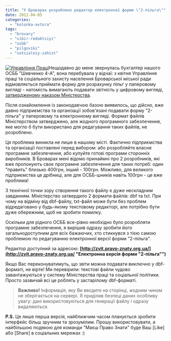 ```yaml
---
title: "У Броварах розроблено редактор електронної форми \"2-пільга\""
date: 2012-04-05
categories: 
  - "kolonka-avtora"
tags: 
  - "brovary"
  - "vibir-redaktsiyi"
  - "osbb"
  - "pilgoviki"
  - "sotsialniy-zahist"
---
```


[![](https://mpz.brovary.org/wp-content/uploads/2012/04/Upravlinnya-Pratsi.jpg "Управління Праці")](https://mpz.brovary.org/wp-content/uploads/2012/04/Upravlinnya-Pratsi.jpg)Нещодавно до мене звернулась бухгалтер нашого ОСББ "Шевченко 4-А", вона перебувала у відчаї: з квітня Управління праці та соціального захисту населення Броварської міської ради відмовляється приймати форму для розрахунку пільг у паперовому вигляді - натомість вимагають подавати звітність у цифровому вигляді, [затвердженому наказом Міністерства](http://zakon2.rada.gov.ua/laws/show/z1172-07 "Наказ Міністерства").

Після ознайомлення із законодавчою базою виявилось, що дійсно, вже давно підприємства та організації зобов'язані подавати форму "2-пільга" у паперовому та електронному вигляді. Формат файлів Міністерством затверджено, але жодного програмного забезпечення, яке могло б бути використано для редагування таких файлів, не розроблено. <!--more-->

Ця проблема виникла не лише в нашому місті. Фактично підприємства та організації поставлені перед вибором: або розробляйте власне програмне забезпечення, або купуйте готові програми сторонніх виробників. В Броварах мені відомо принаймні про 2 розробників, які вже пропонують своє програмне забезпечення для таких потреб: один "править" близько 400грн, інший - 100грн. Можливо, для великого підприємства це дрібниці, але для ОСББ-шників навіть 100грн - це вже проблема!

З технічної точки зору створення такого файлу є дуже нескладним завданням. Міністерство затвердило 2 формати файлів: dbf та txt. При чому на відміну від dbf-файлу, txt-файл може бути без проблем відредаговано у будь-якому текстовому редакторі, але потрібно бути дуже обережним, щоб не зробити помилку.

Оскільки для рідного ОСББ все-рівно необхідно було розробляти програмне забезпечення, я вирішив одразу зробити його загальнодоступним для всіх бажаючих, хто стикнувся з тією самою проблемою по редагуванню електронної версії форми "2-пільга".

Редактор доступний за адресою: **[http://zvit.pravo-znaty.org.ua/](http://zvit.pravo-znaty.org.ua/ "Електронна версія форми \"2-пільга\"")**

Якщо Вас переконуватимуть, що звіти можна подавати виключно у dbf-форматі, не вірте! Ми перевірили: текстові файли чудово завантажуються у систему Міністерства праці та соціальної політики. Просто зазвичай всі це роблять у застарілому dbf-форматі.

> **Важливо!** Інформація, яку Ви вводите на сторінці, жодним чином не зберігається на сервері. Я приділив безпеці даних особливу увагу: дані використовуються для генерації файлу і одразу видаляються.

**P.S.** Це лише перша версія, найближчим часом планується зробити інтерфейс більш зручним та зрозумілим. Прошу використовувати, а найбільшою подякою для команди "Маєш Право Знати" буде Ваш \[Like\] або \[Share\] в соціальних мережах :)
